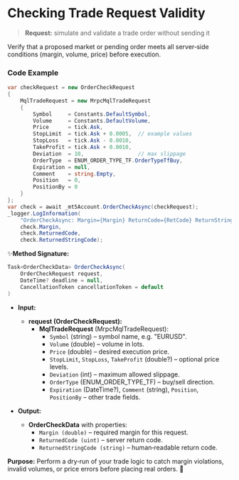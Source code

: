 # Checking Trade Request Validity

> **Request:** simulate and validate a trade order without sending it

Verify that a proposed market or pending order meets all server‐side conditions (margin, volume, price) before execution.

### Code Example

```csharp
var checkRequest = new OrderCheckRequest
{
    MqlTradeRequest = new MrpcMqlTradeRequest
    {
        Symbol     = Constants.DefaultSymbol,
        Volume     = Constants.DefaultVolume,
        Price      = tick.Ask,
        StopLimit  = tick.Ask + 0.0005,  // example values
        StopLoss   = tick.Ask - 0.0010,
        TakeProfit = tick.Ask + 0.0010,
        Deviation  = 10,                 // max slippage
        OrderType  = ENUM_ORDER_TYPE_TF.OrderTypeTfBuy,
        Expiration = null,
        Comment    = string.Empty,
        Position   = 0,
        PositionBy = 0
    }
};
var check = await _mt5Account.OrderCheckAsync(checkRequest);
_logger.LogInformation(
    "OrderCheckAsync: Margin={Margin} ReturnCode={RetCode} ReturnString={RetString}",
    check.Margin,
    check.ReturnedCode,
    check.ReturnedStringCode);
```

✨**Method Signature:**
```csharp
Task<OrderCheckData> OrderCheckAsync(
    OrderCheckRequest request,
    DateTime? deadline = null,
    CancellationToken cancellationToken = default
)
```
* **Input:**
    * **request (OrderCheckRequest):**
      * **MqlTradeRequest** (MrpcMqlTradeRequest):
        * `Symbol` (string) – symbol name, e.g. "EURUSD".
        * `Volume` (double) – volume in lots.
        * `Price` (double) – desired execution price.
        * `StopLimit`, `StopLoss`, `TakeProfit` (double?) – optional price levels.
        * `Deviation` (int) – maximum allowed slippage.
        * `OrderType` (ENUM_ORDER_TYPE_TF) – buy/sell direction.
        * `Expiration` (DateTime?), `Comment` (string), `Position`, `PositionBy` – other trade fields.

* **Output:**
    * **OrderCheckData** with properties:
      * `Margin (double)` – required margin for this request.
      * `ReturnedCode (uint)` – server return code.
      * `ReturnedStringCode (string)` – human‐readable return code.

**Purpose:** Perform a dry‐run of your trade logic to catch margin violations, invalid volumes, or price errors before placing real orders. 🚀



